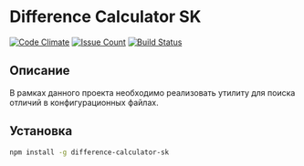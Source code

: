 # Difference Calculator SK

[![Code Climate](https://codeclimate.com/github/Kiriliuss/project-lvl2-s285/badges/gpa.svg)](https://codeclimate.com/github/Kiriliuss/project-lvl2-s285)
[![Issue Count](https://codeclimate.com/github/Kiriliuss/project-lvl2-s285/badges/issue_count.svg)](https://codeclimate.com/github/Kiriliuss/project-lvl2-s285)
[![Build Status](https://travis-ci.org/Kiriliuss/project-lvl1-s272.svg?branch=master)](https://travis-ci.org/Kiriliuss/project-lvl1-s272)


## Описание

В рамках данного проекта необходимо реализовать утилиту для поиска отличий в конфигурационных файлах.

## Установка

```sh
npm install -g difference-calculator-sk
```

